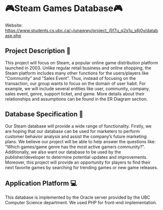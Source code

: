 # 🎮Steam Games Database🎮
Website: https://www.students.cs.ubc.ca/~lunawwy/project_j5f7u_q2s1u_s6j0y/database.php
## Project Description 📝
This project will focus on Steam, a popular online game distribution platform launched in 2003. Unlike regular retail business and online shopping, the Steam platform includes many other functions for the users/players like “Community” and “Sales Event”. Thus, instead of focusing on the transaction, our group wants to focus on the domain of user habit. For example, we will include several entities like user, community, company, sales event, genre, support ticket, and game. More details about their relationships and assumptions can be found in the ER Diagram section. 

## Database Specification 📍
Our Steam database will provide a wide range of functionality. Firstly, we are hoping that our database can be used for marketers to perform customer behavior analysis and assist the company’s future marketing plans. We believe our project will be able to help answer the questions like: “Which games/game genre has the most active gamers community?”. Additionally, we also want our database to be used by the publisher/developer to determine potential updates and improvements. Moreover, this project will provide an opportunity for players to find their next favorite games by searching for trending games or new game releases. 

## Application Platform 💻
This database is implemented by the Oracle server provided by the UBC Computer Science department. We used PHP for front-end implementation. 
